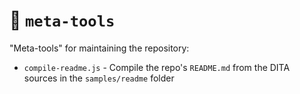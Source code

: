 # :file_folder: `meta-tools`
"Meta-tools" for maintaining the repository:

- `compile-readme.js` - Compile the repo's `README.md` from the DITA sources in the `samples/readme` folder
